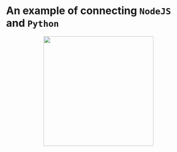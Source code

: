 # An example of connecting `NodeJS` and `Python`

<p align="center">
    <img src = "https://i.ibb.co/qrGWZSk/image.png" width = "300px"/>
</p>

